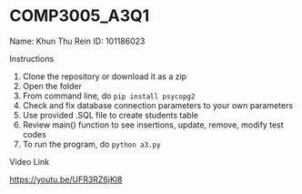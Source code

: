 # COMP3005_A3Q1

Name: Khun Thu Rein
ID: 101186023

Instructions

1. Clone the repository or download it as a zip
2. Open the folder
3. From command line, do
   ```pip install psycopg2```
5. Check and fix database connection parameters to your own parameters
6. Use provided .SQL file to create students table
7. Review main() function to see insertions, update, remove, modify test codes
8. To run the program, do ```python a3.py```

Video Link

https://youtu.be/UFR3RZ6jKl8
